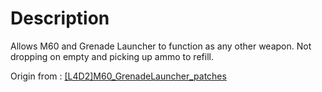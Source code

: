 # Description

Allows M60 and Grenade Launcher to function as any other weapon. Not dropping on empty and picking up ammo to refill.

Origin from : [[L4D2]M60_GrenadeLauncher_patches](https://forums.alliedmods.net/showthread.php?t=323408)
